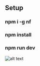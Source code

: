 ## Setup

### npm i -g nf

### npm install

### npm run dev

![alt text](https://github.com/titanht/reactron/pay.png "Sample Output")
